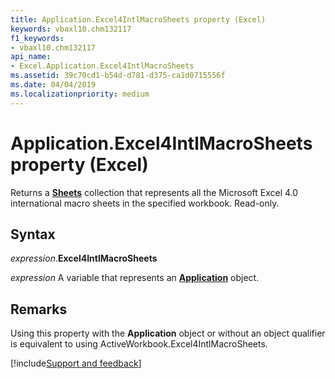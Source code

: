 ```yaml
---
title: Application.Excel4IntlMacroSheets property (Excel)
keywords: vbaxl10.chm132117
f1_keywords:
- vbaxl10.chm132117
api_name:
- Excel.Application.Excel4IntlMacroSheets
ms.assetid: 39c70cd1-b54d-d781-d375-ca1d0715556f
ms.date: 04/04/2019
ms.localizationpriority: medium
---
```



# Application.Excel4IntlMacroSheets property (Excel)

Returns a **[Sheets](Excel.Sheets.md)** collection that represents all the Microsoft Excel 4.0 international macro sheets in the specified workbook. Read-only.


## Syntax

_expression_.**Excel4IntlMacroSheets**

_expression_ A variable that represents an **[Application](Excel.Application(object).md)** object.


## Remarks

Using this property with the **Application** object or without an object qualifier is equivalent to using ActiveWorkbook.Excel4IntlMacroSheets.



[!include[Support and feedback](~/includes/feedback-boilerplate.md)]